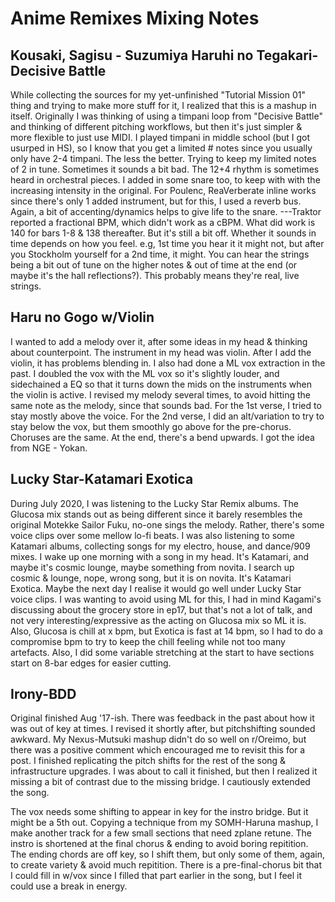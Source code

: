 # Anime Remixes Mixing Notes

## Kousaki, Sagisu - Suzumiya Haruhi no Tegakari-Decisive Battle

While collecting the sources for my yet-unfinished "Tutorial Mission 01" thing and trying to make more stuff for it, I realized that this is a mashup in itself. Originally I was thinking of using a timpani loop from "Decisive Battle" and thinking of different pitching workflows, but then it's just simpler & more flexible to just use MIDI. I played timpani in middle school (but I got usurped in HS), so I know that you get a limited # notes since you usually only have 2-4 timpani. The less the better. Trying to keep my limited notes of 2 in tune. Sometimes it sounds a bit bad. The 12+4 rhythm is sometimes heard in orchestral pieces. I added in some snare too, to keep with with the increasing intensity in the original. For Poulenc, ReaVerberate inline works since there's only 1 added instrument, but for this, I used a reverb bus. Again, a bit of accenting/dynamics helps to give life to the snare.  ---Traktor reported a fractional BPM, which didn't work as a cBPM. What did work is 140 for bars 1-8 & 138 thereafter. But it's still a bit off. Whether it sounds in time depends on how you feel. e.g, 1st time you hear it it might not, but after you Stockholm yourself for a 2nd time, it might. You can hear the strings being a bit out of tune on the higher notes & out of time at the end (or maybe it's the hall reflections?). This probably means they're real, live strings.

## Haru no Gogo w/Violin

I wanted to add a melody over it, after some ideas in my head & thinking about counterpoint. The instrument in my head was violin. After I add the violin, it has problems blending in. I also had done a ML vox extraction in the past. I doubled the vox with the ML vox so it's slightly louder, and sidechained a EQ so that it turns down the mids on the instruments when the violin is active. I revised my melody several times, to avoid hitting the same note as the melody, since that sounds bad. For the 1st verse, I tried to stay mostly above the voice. For the 2nd verse, I did an alt/variation to try to stay below the vox, but them smoothly go above for the pre-chorus. Choruses are the same. At the end, there's a bend upwards. I got the idea from NGE - Yokan.

## Lucky Star-Katamari Exotica

During July 2020, I was listening to the Lucky Star Remix albums. The Glucosa mix stands out as being different since it barely resembles the original Motekke Sailor Fuku, no-one sings the melody. Rather, there's some voice clips over some mellow lo-fi beats. I was also listening to some Katamari albums, collecting songs for my electro, house, and dance/909 mixes. I wake up one morning with a song in my head. It's Katamari, and maybe it's cosmic lounge, maybe something from novita. I search up cosmic & lounge, nope, wrong song, but it is on novita. It's Katamari Exotica. Maybe the next day I realise it would go well under Lucky Star voice clips. I was wanting to avoid using ML for this, I had in mind Kagami's discussing about the grocery store in ep17, but that's not a lot of talk, and not very interesting/expressive as the acting on Glucosa mix so ML it is. Also, Glucosa is chill at x bpm, but Exotica is fast at 14 bpm, so I had to do a compromise bpm to try to keep the chill feeling while not too many artefacts. Also, I did some variable stretching at the start to have sections start on 8-bar edges for easier cutting.

## Irony-BDD
Original finished Aug '17-ish. There was feedback in the past about how it was out of key at times. I revised it shortly after, but pitchshifting sounded awkward. My Nexus-Mutsuki mashup didn't do so well on r/Oreimo, but there was a positive comment which encouraged me to revisit this for a post. I finished replicating the pitch shifts for the rest of the song & infrastructure upgrades. I was about to call it finished, but then I realized it missing a bit of contrast due to the missing bridge. I cautiously extended the song.

The vox needs some shifting to appear in key for the instro bridge. But it might be a 5th out. Copying a technique from my SOMH-Haruna mashup, I make another track for a few small sections that need zplane retune. The instro is shortened at the final chorus & ending to avoid boring repitition. The ending chords are off key, so I shift them, but only some of them, again, to create variety & avoid much repitition. There is a pre-final-chorus bit that I could fill in w/vox since I filled that part earlier in the song, but I feel it could use a break in energy.